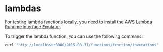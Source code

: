 # lambdas

For testing lambda functions locally, you need to install
the [AWS Lambda Runtime Interface Emulator](https://github.com/aws/aws-lambda-runtime-interface-emulator).

To trigger the lambda function, you can use the following command:
```bash
curl "http://localhost:9000/2015-03-31/functions/function/invocations" -d '{}'
```

